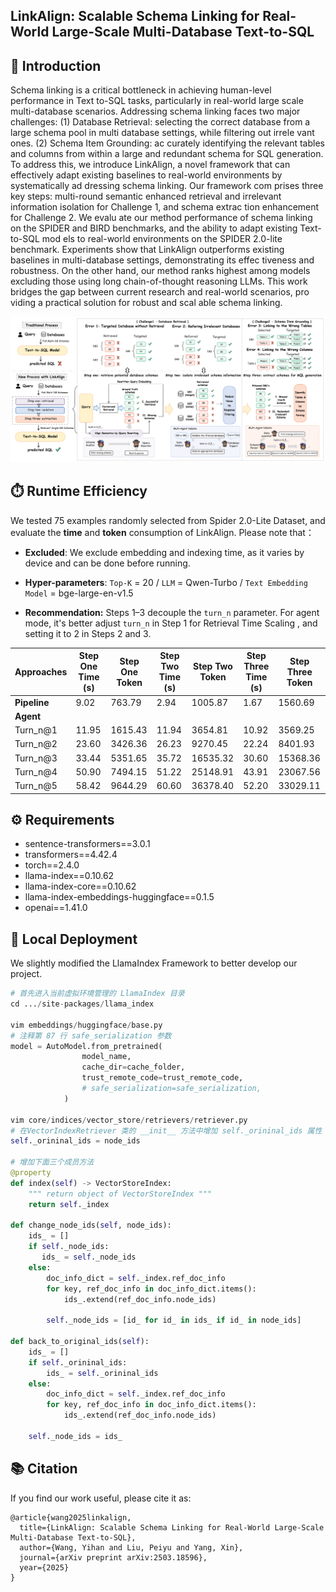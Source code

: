 ## LinkAlign: Scalable Schema Linking for Real-World Large-Scale Multi-Database Text-to-SQL

## 📘 Introduction

Schema linking is a critical bottleneck in achieving human-level performance in Text to-SQL tasks, particularly in real-world large scale multi-database scenarios. Addressing schema linking faces two major challenges: (1) Database Retrieval: selecting the correct database from a large schema pool in multi database settings, while filtering out irrele vant ones. (2) Schema Item Grounding: ac curately identifying the relevant tables and columns from within a large and redundant schema for SQL generation. To address this, we introduce LinkAlign, a novel framework that can effectively adapt existing baselines to real-world environments by systematically ad dressing schema linking. Our framework com prises three key steps: multi-round semantic enhanced retrieval and irrelevant information isolation for Challenge 1, and schema extrac tion enhancement for Challenge 2. We evalu ate our method performance of schema linking on the SPIDER and BIRD benchmarks, and the ability to adapt existing Text-to-SQL mod els to real-world environments on the SPIDER 2.0-lite benchmark. Experiments show that LinkAlign outperforms existing baselines in multi-database settings, demonstrating its effec tiveness and robustness. On the other hand, our method ranks highest among models excluding those using long chain-of-thought reasoning LLMs. This work bridges the gap between current research and real-world scenarios, pro viding a practical solution for robust and scal able schema linking. 

![Overview1](./images/Overview1.png)

## ⏱️ Runtime Efficiency

We tested 75 examples randomly selected from Spider 2.0-Lite Dataset, and evaluate the **time** and **token** consumption of LinkAlign.  Please note that：

* **Excluded**: We exclude embedding and indexing time, as it varies by device and can be done before running.
* **Hyper-parameters**:  `Top-K` = 20 / `LLM` = Qwen-Turbo / `Text Embedding Model` = bge-large-en-v1.5

* **Recommendation:** Steps 1–3 decouple the `turn_n` parameter. For agent mode, it's better adjust `turn_n` in Step 1 for Retrieval Time Scaling , and setting it to 2 in Steps 2 and 3. 

| Approaches   | Step One Time (s) | Step One Token | Step Two Time (s) | Step Two Token | Step Three Time (s) | Step Three Token |
| ------------ | ----------------- | -------------- | ----------------- | -------------- | ------------------- | ---------------- |
| **Pipeline** | 9.02              | 763.79         | 2.94              | 1005.87        | 1.67                | 1560.69          |
| **Agent**    |                   |                |                   |                |                     |                  |
| Turn_n@1     | 11.95             | 1615.43        | 11.94             | 3654.81        | 10.92               | 3569.25          |
| Turn_n@2     | 23.60             | 3426.36        | 26.23             | 9270.45        | 22.24               | 8401.93          |
| Turn_n@3     | 33.44             | 5351.65        | 35.72             | 16535.32       | 30.60               | 15368.36         |
| Turn_n@4     | 50.90             | 7494.15        | 51.22             | 25148.91       | 43.91               | 23067.56         |
| Turn_n@5     | 58.42             | 9644.29        | 60.60             | 36378.40       | 52.20               | 33029.11         |

## ⚙️ Requirements

* sentence-transformers==3.0.1
* transformers==4.42.4
* torch==2.4.0
* llama-index==0.10.62
* llama-index-core==0.10.62
* llama-index-embeddings-huggingface==0.1.5
* openai==1.41.0

## 🚀 Local Deployment

We slightly modified the LlamaIndex Framework to better develop our project.

```python
# 首先进入当前虚拟环境管理的 LlamaIndex 目录
cd .../site-packages/llama_index

vim embeddings/huggingface/base.py
# 注释第 87 行 safe_serialization 参数
model = AutoModel.from_pretrained(
                model_name,
                cache_dir=cache_folder,
                trust_remote_code=trust_remote_code,
                # safe_serialization=safe_serialization,
            )

vim core/indices/vector_store/retrievers/retriever.py
# 在VectorIndexRetriever 类的 __init__ 方法中增加 self._orininal_ids 属性
self._orininal_ids = node_ids

# 增加下面三个成员方法
@property
def index(self) -> VectorStoreIndex:
    """ return object of VectorStoreIndex """
    return self._index

def change_node_ids(self, node_ids):
    ids_ = []
    if self._node_ids:
       ids_ = self._node_ids
    else:
        doc_info_dict = self._index.ref_doc_info
        for key, ref_doc_info in doc_info_dict.items():
            ids_.extend(ref_doc_info.node_ids)

        self._node_ids = [id_ for id_ in ids_ if id_ in node_ids]

def back_to_original_ids(self):
    ids_ = []
    if self._orininal_ids:
        ids_ = self._orininal_ids
    else:
        doc_info_dict = self._index.ref_doc_info
        for key, ref_doc_info in doc_info_dict.items():
            ids_.extend(ref_doc_info.node_ids)
                
    self._node_ids = ids_
```

## 📚 Citation
If you find our work useful, please cite it as:
```
@article{wang2025linkalign,
  title={LinkAlign: Scalable Schema Linking for Real-World Large-Scale Multi-Database Text-to-SQL},
  author={Wang, Yihan and Liu, Peiyu and Yang, Xin},
  journal={arXiv preprint arXiv:2503.18596},
  year={2025}
}
```
